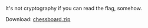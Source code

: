 It's not cryptography if you can read the flag, somehow.

Download: [chessboard.zip](https://cyberchallenge.s3.eu-south-1.amazonaws.com/cryptography/chessboard.zip)
